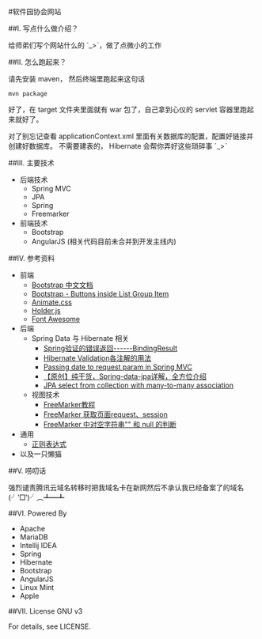 #软件园协会网站

##I. 写点什么做介绍？

给师弟们写个网站什么的 ˊ_>ˋ，做了点微小的工作

##II. 怎么跑起来？

请先安装 maven， 然后终端里跑起来这句话

    mvn package

好了，在 target 文件夹里面就有 war 包了，自己拿到心仪的 servlet 容器里跑起来就好了。

对了别忘记查看 applicationContext.xml 里面有关数据库的配置，配置好链接并创建好数据库。
不需要建表的， Hibernate 会帮你弄好这些琐碎事 ˊ_>ˋ

##III. 主要技术

- 后端技术
    - Spring MVC
    - JPA
    - Spring
    - Freemarker
- 前端技术
    - Bootstrap
    - AngularJS (相关代码目前未合并到开发主线内)

##IV. 参考资料

- 前端
    - [Bootstrap 中文文档](http://v3.bootcss.com/)
    - [Bootstrap - Buttons inside List Group Item](http://stackoverflow.com/questions/38373842/bootstrap-buttons-inside-list-group-item) 
    - [Animate.css](https://daneden.github.io/animate.css/)
    - [Holder.js](http://holderjs.com/)
    - [Font Awesome](http://fontawesome.io/)
- 后端
    - Spring Data 与 Hibernate 相关
        - [Spring验证的错误返回------BindingResult](http://zyjustin9.iteye.com/blog/2002606)
        - [Hibernate Validation各注解的用法](http://tcrct.iteye.com/blog/1329823)
        - [Passing date to request param in Spring MVC](http://stackoverflow.com/questions/14766818/passing-date-to-request-param-in-spring-mvc)
        - [【原创】纯干货，Spring-data-jpa详解，全方位介绍](http://www.cnblogs.com/dreamroute/p/5173896.html)
        - [JPA select from collection with many-to-many association](http://stackoverflow.com/questions/15153877/jpa-select-from-collection-with-many-to-many-association)
    - 视图技术
        - [FreeMarker教程](http://relive123-yahoo-com-cn.iteye.com/blog/818013)
        - [FreeMarker 获取页面request、session](http://blog.csdn.net/feiyu8607/article/details/6557159)
        - [FreeMarker 中对空字符串"" 和 null 的判断](http://www.liuqianfei.com/article/87f8317eb7ee4d3f80cd41e64d4e6240)
- 通用
    - [正则表达式](https://zh.wikipedia.org/wiki/%E6%AD%A3%E5%88%99%E8%A1%A8%E8%BE%BE%E5%BC%8F)
- 以及一只懒猫

##V. 唠叨话

强烈谴责腾讯云域名转移时把我域名卡在新网然后不承认我已经备案了的域名 (╯‵□′)╯︵┻━┻

##VI. Powered By

- Apache
- MariaDB
- Intellij IDEA
- Spring
- Hibernate
- Bootstrap
- AngularJS
- Linux Mint
- Apple

##VII. License 
GNU v3

For details, see LICENSE.